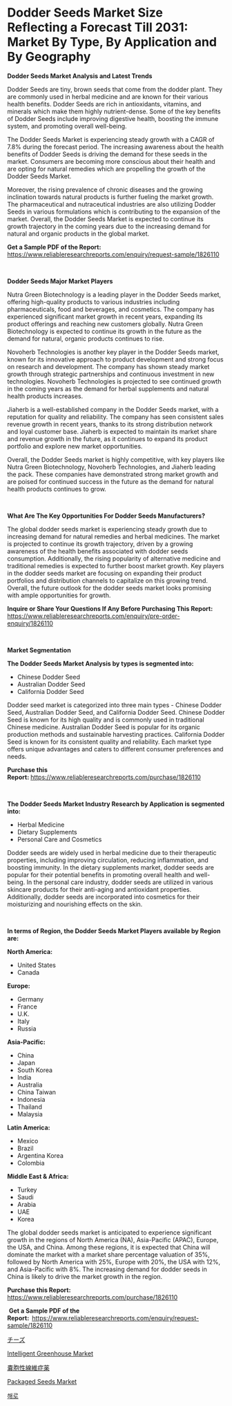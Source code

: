 <p><h1>Dodder Seeds Market Size Reflecting a Forecast Till 2031: Market By Type, By Application and By Geography</h1></p><p><strong>Dodder Seeds Market Analysis and Latest Trends</strong></p>
<p><p>Dodder Seeds are tiny, brown seeds that come from the dodder plant. They are commonly used in herbal medicine and are known for their various health benefits. Dodder Seeds are rich in antioxidants, vitamins, and minerals which make them highly nutrient-dense. Some of the key benefits of Dodder Seeds include improving digestive health, boosting the immune system, and promoting overall well-being.</p><p>The Dodder Seeds Market is experiencing steady growth with a CAGR of 7.8% during the forecast period. The increasing awareness about the health benefits of Dodder Seeds is driving the demand for these seeds in the market. Consumers are becoming more conscious about their health and are opting for natural remedies which are propelling the growth of the Dodder Seeds Market.</p><p>Moreover, the rising prevalence of chronic diseases and the growing inclination towards natural products is further fueling the market growth. The pharmaceutical and nutraceutical industries are also utilizing Dodder Seeds in various formulations which is contributing to the expansion of the market. Overall, the Dodder Seeds Market is expected to continue its growth trajectory in the coming years due to the increasing demand for natural and organic products in the global market.</p></p>
<p><strong>Get a Sample PDF of the Report:&nbsp;</strong> <a href="https://www.reliableresearchreports.com/enquiry/request-sample/1826110">https://www.reliableresearchreports.com/enquiry/request-sample/1826110</a></p>
<p>&nbsp;</p>
<p><strong>Dodder Seeds Major Market Players</strong></p>
<p><p>Nutra Green Biotechnology is a leading player in the Dodder Seeds market, offering high-quality products to various industries including pharmaceuticals, food and beverages, and cosmetics. The company has experienced significant market growth in recent years, expanding its product offerings and reaching new customers globally. Nutra Green Biotechnology is expected to continue its growth in the future as the demand for natural, organic products continues to rise.</p><p>Novoherb Technologies is another key player in the Dodder Seeds market, known for its innovative approach to product development and strong focus on research and development. The company has shown steady market growth through strategic partnerships and continuous investment in new technologies. Novoherb Technologies is projected to see continued growth in the coming years as the demand for herbal supplements and natural health products increases.</p><p>Jiaherb is a well-established company in the Dodder Seeds market, with a reputation for quality and reliability. The company has seen consistent sales revenue growth in recent years, thanks to its strong distribution network and loyal customer base. Jiaherb is expected to maintain its market share and revenue growth in the future, as it continues to expand its product portfolio and explore new market opportunities.</p><p>Overall, the Dodder Seeds market is highly competitive, with key players like Nutra Green Biotechnology, Novoherb Technologies, and Jiaherb leading the pack. These companies have demonstrated strong market growth and are poised for continued success in the future as the demand for natural health products continues to grow.</p></p>
<p>&nbsp;</p>
<p><strong>What Are The Key Opportunities For Dodder Seeds Manufacturers?</strong></p>
<p><p>The global dodder seeds market is experiencing steady growth due to increasing demand for natural remedies and herbal medicines. The market is projected to continue its growth trajectory, driven by a growing awareness of the health benefits associated with dodder seeds consumption. Additionally, the rising popularity of alternative medicine and traditional remedies is expected to further boost market growth. Key players in the dodder seeds market are focusing on expanding their product portfolios and distribution channels to capitalize on this growing trend. Overall, the future outlook for the dodder seeds market looks promising with ample opportunities for growth.</p></p>
<p><strong>Inquire or Share Your Questions If Any Before Purchasing This Report:</strong> <a href="https://www.reliableresearchreports.com/enquiry/pre-order-enquiry/1826110">https://www.reliableresearchreports.com/enquiry/pre-order-enquiry/1826110</a></p>
<p>&nbsp;</p>
<p><strong>Market Segmentation</strong></p>
<p><strong>The Dodder Seeds Market Analysis by types is segmented into:</strong></p>
<p><ul><li>Chinese Dodder Seed</li><li>Australian Dodder Seed</li><li>California Dodder Seed</li></ul></p>
<p><p>Dodder seed market is categorized into three main types - Chinese Dodder Seed, Australian Dodder Seed, and California Dodder Seed. Chinese Dodder Seed is known for its high quality and is commonly used in traditional Chinese medicine. Australian Dodder Seed is popular for its organic production methods and sustainable harvesting practices. California Dodder Seed is known for its consistent quality and reliability. Each market type offers unique advantages and caters to different consumer preferences and needs.</p></p>
<p><strong>Purchase this Report:&nbsp;</strong><a href="https://www.reliableresearchreports.com/purchase/1826110">https://www.reliableresearchreports.com/purchase/1826110</a></p>
<p>&nbsp;</p>
<p><strong>The Dodder Seeds Market Industry Research by Application is segmented into:</strong></p>
<p><ul><li>Herbal Medicine</li><li>Dietary Supplements</li><li>Personal Care and Cosmetics</li></ul></p>
<p><p>Dodder seeds are widely used in herbal medicine due to their therapeutic properties, including improving circulation, reducing inflammation, and boosting immunity. In the dietary supplements market, dodder seeds are popular for their potential benefits in promoting overall health and well-being. In the personal care industry, dodder seeds are utilized in various skincare products for their anti-aging and antioxidant properties. Additionally, dodder seeds are incorporated into cosmetics for their moisturizing and nourishing effects on the skin.</p></p>
<p>&nbsp;</p>
<p><strong>In terms of Region, the Dodder Seeds Market Players available by Region are:</strong></p>
<p>
    <p> <strong> North America: </strong>
        <ul>
            <li>United States</li>
            <li>Canada</li>
        </ul>
        </p> 
    <p> <strong> Europe: </strong>
        <ul>
            <li>Germany</li>
            <li>France</li>
            <li>U.K.</li>
            <li>Italy</li>
            <li>Russia</li>
        </ul>
        </p> 
    <p> <strong> Asia-Pacific: </strong>
        <ul>
            <li>China</li>
            <li>Japan</li>
            <li>South Korea</li>
            <li>India</li>
            <li>Australia</li>
            <li>China Taiwan</li>
            <li>Indonesia</li>
            <li>Thailand</li>
            <li>Malaysia</li>
        </ul>
        </p> 
    <p> <strong> Latin America: </strong>
        <ul>
            <li>Mexico</li>
            <li>Brazil</li>
            <li>Argentina Korea</li>
            <li>Colombia</li>
        </ul>
        </p> 
    <p> <strong> Middle East & Africa: </strong>
        <ul>
            <li>Turkey</li>
            <li>Saudi</li>
            <li>Arabia</li>
            <li>UAE</li>
            <li>Korea</li>
        </ul>
    </p>
    </p>
<p><p>The global dodder seeds market is anticipated to experience significant growth in the regions of North America (NA), Asia-Pacific (APAC), Europe, the USA, and China. Among these regions, it is expected that China will dominate the market with a market share percentage valuation of 35%, followed by North America with 25%, Europe with 20%, the USA with 12%, and Asia-Pacific with 8%. The increasing demand for dodder seeds in China is likely to drive the market growth in the region.</p></p>
<p><strong>Purchase this Report: </strong><a href="https://www.reliableresearchreports.com/purchase/1826110">https://www.reliableresearchreports.com/purchase/1826110</a></p>
<p>&nbsp;<strong>Get a Sample PDF of the Report:&nbsp;&nbsp;</strong><a href="https://www.reliableresearchreports.com/enquiry/request-sample/1826110">https://www.reliableresearchreports.com/enquiry/request-sample/1826110</a></p>
<p><strong></strong></p>
<p><p><a href="https://medium.com/@leilaniwyman2021/%E3%83%81%E3%83%BC%E3%82%BA%E5%B8%82%E5%A0%B4%E3%81%AF-%E5%B8%82%E5%A0%B4%E3%82%B7%E3%82%A7%E3%82%A2-%E3%82%B5%E3%82%A4%E3%82%BA-%E3%81%9D%E3%81%97%E3%81%A62031%E5%B9%B4%E3%81%BE%E3%81%A7%E3%81%AE%E4%BA%88%E6%B8%AC%E3%82%92%E4%B8%AD%E5%BF%83%E3%81%AB%E6%8D%AE%E3%81%88%E3%81%A6%E3%81%84%E3%81%BE%E3%81%99-b197a9481b51">チーズ</a></p><p><a href="https://github.com/changoleonlaverguenzanoexiste/Market-Research-Report-List-2/blob/main/intelligent-greenhouse-market.md">Intelligent Greenhouse Market</a></p><p><a href="https://medium.com/@leilaniwyman2021/%E3%82%B7%E3%82%B9%E3%83%86%E3%82%A3%E3%83%83%E3%82%AF%E3%83%95%E3%82%A3%E3%83%96%E3%83%AD%E3%83%BC%E3%82%B7%E3%82%B9%E8%96%AC%E5%B8%82%E5%A0%B4-%E3%82%BF%E3%82%A4%E3%83%97-%E7%94%A8%E9%80%94-%E5%9C%B0%E7%90%86%E3%81%AB%E3%82%88%E3%82%8B%E5%8C%85%E6%8B%AC%E7%9A%84%E8%A9%95%E4%BE%A1-c2ae2f8ce32a">嚢胞性線維症薬</a></p><p><a href="https://github.com/dimitrishawkinswaynenp91rgz/Market-Research-Report-List-1/blob/main/packaged-seeds-market.md">Packaged Seeds Market</a></p><p><a href="https://medium.com/@tristiarton768456/%ED%95%98%EB%A1%9C-%EB%A7%88%EC%BC%93%EC%9D%80-%EC%8B%9C%EC%9E%A5-%EC%A0%90%EC%9C%A0%EC%9C%A8-%EC%8B%9C%EC%9E%A5-%EB%8F%99%ED%96%A5-%EB%B0%8F-%EC%8B%9C%EC%9E%A5-%EC%84%B1%EC%9E%A5%EC%97%90-%EA%B4%80%ED%95%9C-%EC%A0%95%EB%B3%B4%EB%A5%BC-%EC%A0%9C%EA%B3%B5%ED%95%A9%EB%8B%88%EB%8B%A4-bfdc3e443044">해로</a></p></p>